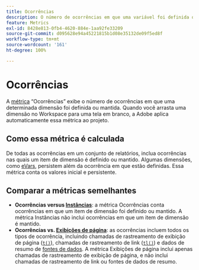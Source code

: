 ```yaml
---
title: Ocorrências
description: O número de ocorrências em que uma variável foi definida ou mantida.
feature: Metrics
exl-id: 8428e813-0fb4-4620-884e-1aa92fe33209
source-git-commit: d095628e94a45221815b1d08e35132de09f5ed8f
workflow-type: tm+mt
source-wordcount: '161'
ht-degree: 100%

---
```


# Ocorrências

A [métrica](overview.md) “Ocorrências” exibe o número de ocorrências em que uma determinada dimensão foi definida ou mantida. Quando você arrasta uma dimensão no Workspace para uma tela em branco, a Adobe aplica automaticamente essa métrica ao projeto.

## Como essa métrica é calculada

De todas as ocorrências em um conjunto de relatórios, inclua ocorrências nas quais um item de dimensão é definido ou mantido. Algumas dimensões, como [eVars](../dimensions/evar.md), persistem além da ocorrência em que estão definidas. Essa métrica conta os valores inicial e persistente.

## Comparar a métricas semelhantes

* **Ocorrências versus [Instâncias](instances.md)**: a métrica Ocorrências conta ocorrências em que um item de dimensão foi definido ou mantido. A métrica Instâncias não inclui ocorrências em que um item de dimensão é mantido.
* **Ocorrências vs. [Exibições de página](page-views.md)**: as ocorrências incluem todos os tipos de ocorrência, incluindo chamadas de rastreamento de exibição de página ([`t()`](/help/implement/vars/functions/t-method.md)), chamadas de rastreamento de link ([`tl()`](/help/implement/vars/functions/tl-method.md)) e dados de resumo de [fontes de dados](/help/import/data-sources/overview.md). A métrica Exibições de página inclui apenas chamadas de rastreamento de exibição de página, e não inclui chamadas de rastreamento de link ou fontes de dados de resumo.
